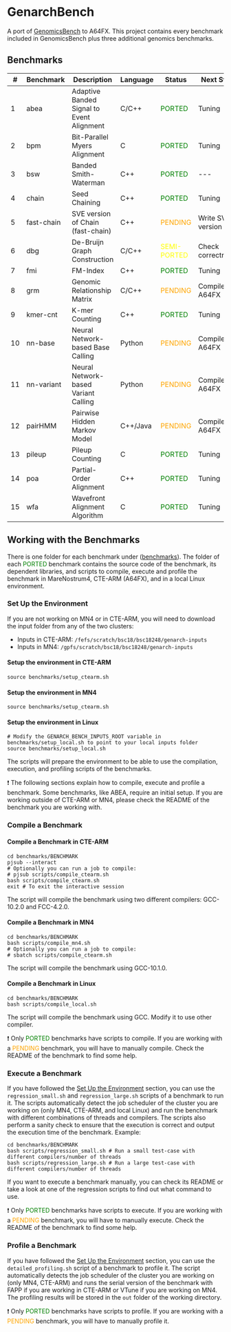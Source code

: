 # GenarchBench

A port of [GenomicsBench](https://github.com/arun-sub/genomicsbench) to A64FX. This project contains every benchmark included in GenomicsBench plus three additional genomics benchmarks.

## Benchmarks

| #  | Benchmark  | Description                               | Language | Status                                          | Next Step         |
|----|------------|-------------------------------------------|----------|-------------------------------------------------|-------------------|
| 1  | abea       | Adaptive Banded Signal to Event Alignment | C/C++    | <span style="color:green">PORTED</span>         | Tuning            |
| 2  | bpm        | Bit-Parallel Myers Alignment              | C        | <span style="color:green">PORTED</span>         | Tuning            |
| 3  | bsw        | Banded Smith-Waterman                     | C++      | <span style="color:green">PORTED</span>         | ---               |
| 4  | chain      | Seed Chaining                             | C++      | <span style="color:green">PORTED</span>         | Tuning            |
| 5  | fast-chain | SVE version of Chain (fast-chain)         | C++      | <span style="color:orange">PENDING</span>       | Write SVE version |
| 6  | dbg        | De-Bruijn Graph Construction              | C/C++    | <span style="color:yellow">SEMI-PORTED</span>   | Check correctness |
| 7  | fmi        | FM-Index                                  | C++      | <span style="color:green">PORTED</span>         | Tuning            |
| 8  | grm        | Genomic Relationship Matrix               | C/C++    | <span style="color:orange">PENDING</span>       | Compile in A64FX  |
| 9  | kmer-cnt   | K-mer Counting                            | C++      | <span style="color:green">PORTED</span>         | Tuning            |
| 10 | nn-base    | Neural Network-based Base Calling         | Python   | <span style="color:orange">PENDING</span>       | Compile in A64FX  |
| 11 | nn-variant | Neural Network-based Variant Calling      | Python   | <span style="color:orange">PENDING</span>       | Compile in A64FX  |
| 12 | pairHMM    | Pairwise Hidden Markov Model              | C++/Java | <span style="color:orange">PENDING</span>       | Compile in A64FX  |
| 13 | pileup     | Pileup Counting                           | C        | <span style="color:green">PORTED</span>         | Tuning            |
| 14 | poa        | Partial-Order Alignment                   | C++      | <span style="color:green">PORTED</span>         | Tuning            |
| 15 | wfa        | Wavefront Alignment Algorithm             | C        | <span style="color:green">PORTED</span>         | Tuning            |

## Working with the Benchmarks

There is one folder for each benchmark under ([benchmarks](benchmarks)). The folder of each <span style="color:green">PORTED</span> benchmark contains the source code of the benchmark, its dependent libraries, and scripts to compile, execute and profile the benchmark in MareNostrum4, CTE-ARM (A64FX), and in a local Linux environment.

### Set Up the Environment

If you are not working on MN4 or in CTE-ARM, you will need to download the input folder from any of the two clusters:
- Inputs in CTE-ARM: `/fefs/scratch/bsc18/bsc18248/genarch-inputs`
- Inputs in MN4: `/gpfs/scratch/bsc18/bsc18248/genarch-inputs`

#### Setup the environment in CTE-ARM
```
source benchmarks/setup_ctearm.sh
```

#### Setup the environment in MN4
```
source benchmarks/setup_ctearm.sh
```

#### Setup the environment in Linux
```
# Modify the GENARCH_BENCH_INPUTS_ROOT variable in benchmarks/setup_local.sh to point to your local inputs folder
source benchmarks/setup_local.sh
```

The scripts will prepare the environment to be able to use the compilation, execution, and profiling scripts of the benchmarks.

:exclamation: The following sections explain how to compile, execute and profile a benchmark. Some benchmarks, like ABEA, require an initial setup. If you are working outside of CTE-ARM or MN4, please check the README of the benchmark you are working with. 

### Compile a Benchmark

#### Compile a Benchmark in CTE-ARM

```
cd benchmarks/BENCHMARK
pjsub --interact
# Optionally you can run a job to compile:
# pjsub scripts/compile_ctearm.sh
bash scripts/compile_ctearm.sh
exit # To exit the interactive session
```

The script will compile the benchmark using two different compilers: GCC-10.2.0 and FCC-4.2.0.

#### Compile a Benchmark in MN4

```
cd benchmarks/BENCHMARK
bash scripts/compile_mn4.sh
# Optionally you can run a job to compile:
# sbatch scripts/compile_ctearm.sh
```

The script will compile the benchmark using GCC-10.1.0.

#### Compile a Benchmark in Linux

```
cd benchmarks/BENCHMARK
bash scripts/compile_local.sh
```

The script will compile the benchmark using GCC. Modify it to use other compiler.

:exclamation: Only <span style="color:green">PORTED</span> benchmarks have scripts to compile. If you are working with a <span style="color:orange">PENDING</span> benchmark, you will have to manually compile. Check the README of the benchmark to find some help.

### Execute a Benchmark

If you have followed the [Set Up the Environment](#set-up-the-environment) section, you can use the `regression_small.sh` and `regression_large.sh` scripts of a benchmark to run it. The scripts automatically detect the job scheduler of the cluster you are working on (only MN4, CTE-ARM, and local Linux) and run the benchmark with different combinations of threads and compilers. The scripts also perform a sanity check to ensure that the execution is correct and output the execution time of the benchmark. Example:

```
cd benchmarks/BENCHMARK
bash scripts/regression_small.sh # Run a small test-case with different compilers/number of threads
bash scripts/regression_large.sh # Run a large test-case with different compilers/number of threads
```

If you want to execute a benchmark manually, you can check its README or take a look at one of the regression scripts to find out what command to use.

:exclamation: Only <span style="color:green">PORTED</span> benchmarks have scripts to execute. If you are working with a <span style="color:orange">PENDING</span> benchmark, you will have to manually execute. Check the README of the benchmark to find some help.

### Profile a Benchmark

If you have followed the [Set Up the Environment](#set-up-the-environment) section, you can use the `detailed_profiling.sh` script of a benchmark to profile it. The script automatically detects the job scheduler of the cluster you are working on (only MN4, CTE-ARM) and runs the serial version of the benchmark with FAPP if you are working in CTE-ARM or VTune if you are working on MN4. The profiling results will be stored in the `out` folder of the working directory.

:exclamation: Only <span style="color:green">PORTED</span> benchmarks have scripts to profile. If you are working with a <span style="color:orange">PENDING</span> benchmark, you will have to manually profile it.
